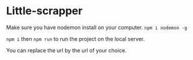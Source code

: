 # Little-scrapper

Make sure you have nodemon install on your computer.
`npm i nodemon -g`

`npm i` then `npm run` to run the project on the local server.

You can replace the url by the url of your choice.


